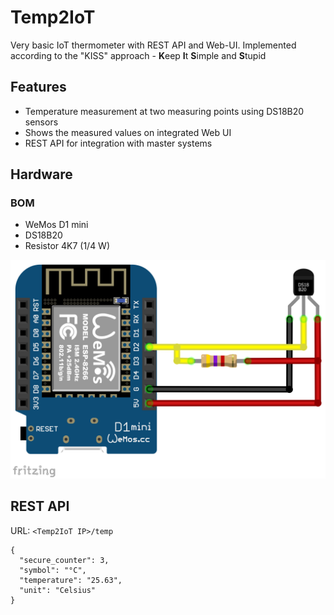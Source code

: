 # Temp2IoT
Very basic IoT thermometer with REST API and Web-UI. Implemented according to the "KISS" approach - **K**eep **I**t **S**imple and **S**tupid

## Features
* Temperature measurement at two measuring points using DS18B20 sensors
* Shows the measured values on integrated Web UI
* REST API for integration with master systems


## Hardware

### BOM
* WeMos D1 mini
* DS18B20
* Resistor 4K7 (1/4 W) 

<p align="center">
  <img src="hardware/temp2iot_wiring.png" alt="Temp2IoT wiring" />
</p>

## REST API
URL: `<Temp2IoT IP>/temp`

```
{
  "secure_counter": 3,
  "symbol": "°C",
  "temperature": "25.63",
  "unit": "Celsius"
}
```
